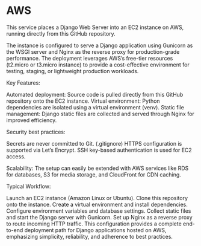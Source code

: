 # AWS

This service places a Django Web Server into an EC2 instance on AWS, running directly from this GitHub repository.

The instance is configured to serve a Django application using Gunicorn as the WSGI server and Nginx as the reverse proxy for production-grade performance. The deployment leverages AWS’s free-tier resources (t2.micro or t3.micro instance) to provide a cost-effective environment for testing, staging, or lightweight production workloads.

Key Features:

Automated deployment: Source code is pulled directly from this GitHub repository onto the EC2 instance.
Virtual environment: Python dependencies are isolated using a virtual environment (venv).
Static file management: Django static files are collected and served through Nginx for improved efficiency.

Security best practices:

Secrets are never committed to Git. (.gitignore)
HTTPS configuration is supported via Let’s Encrypt.
SSH key-based authentication is used for EC2 access.

Scalability: The setup can easily be extended with AWS services like RDS for databases, S3 for media storage, and CloudFront for CDN caching.

Typical Workflow:

Launch an EC2 instance (Amazon Linux or Ubuntu).
Clone this repository onto the instance.
Create a virtual environment and install dependencies.
Configure environment variables and database settings.
Collect static files and start the Django server with Gunicorn.
Set up Nginx as a reverse proxy to route incoming HTTP traffic.
This configuration provides a complete end-to-end deployment path for Django applications hosted on AWS, emphasizing simplicity, reliability, and adherence to best practices.